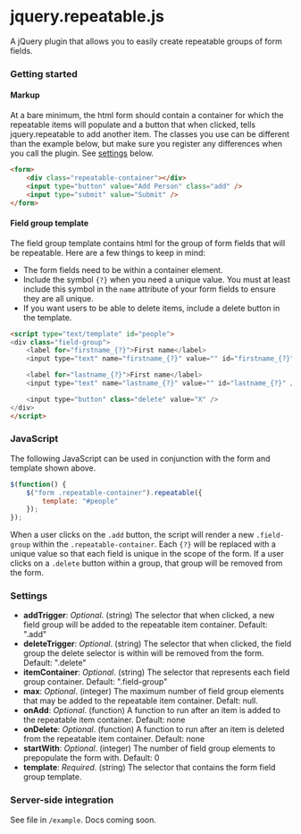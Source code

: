 # jquery.repeatable.js

A jQuery plugin that allows you to easily create repeatable groups of form fields.



### Getting started

#### Markup

At a bare minimum, the html form should contain a container for which the repeatable items will populate and a button that when clicked, tells jquery.repeatable to add another item. The classes you use can be different than the example below, but make sure you register any differences when you call the plugin. See [settings](#settings) below.

```html
<form>
	<div class="repeatable-container"></div>
	<input type="button" value="Add Person" class="add" />
	<input type="submit" value="Submit" />
</form>
```


#### Field group template

The field group template contains html for the group of form fields that will be repeatable. Here are a few things to keep in mind:

* The form fields need to be within a container element.
* Include the symbol `{?}` when you need a unique value. You must at least include this symbol in the `name` attribute of your form fields to ensure they are all unique.
* If you want users to be able to delete items, include a delete button in the template.

```html
<script type="text/template" id="people">
<div class="field-group">
	<label for="firstname_{?}">First name</label>
	<input type="text" name="firstname_{?}" value="" id="firstname_{?}" />

	<label for="lastname_{?}">First name</label>
	<input type="text" name="lastname_{?}" value="" id="lastname_{?}" />

	<input type="button" class="delete" value="X" />
</div>
</script>
```


### JavaScript

The following JavaScript can be used in conjunction with the form and template shown above.

```javascript
$(function() {
	$("form .repeatable-container").repeatable({
		template: "#people"	
	});
});
```
When a user clicks on the `.add` button, the script will render a new `.field-group` within the `.repeatable-container`. Each `{?}` will be replaced with a unique value so that each field is unique in the scope of the form. If a user clicks on a `.delete` button within a group, that group will be removed from the form.


<a name="settings"></a>
### Settings


* __addTrigger__: _Optional_. (string) The selector that when clicked, a new field group will be added to the repeatable item container. Default: ".add"
* __deleteTrigger__: _Optional_. (string) The selector that when clicked, the field group the delete selector is within will be removed from the form. Default: ".delete"
* __itemContainer__: _Optional_. (string) The selector that represents each field group container. Default: ".field-group"
* __max__: _Optional_. (integer) The maximum number of field group elements that may be added to the repeatable item container. Defalt: null.
* __onAdd__: _Optional_. (function) A function to run after an item is added to the repeatable item container. Default: none
* __onDelete__: _Optional_. (function) A function to run after an item is deleted from the repeatable item container. Default: none
* __startWith__: _Optional_. (integer) The number of field group elements to prepopulate the form with. Default: 0
* __template__: _Required_. (string) The selector that contains the form field group template.



### Server-side integration

See file in `/example`. Docs coming soon.
